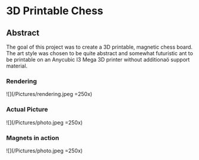 <h1>3D Printable Chess</h1>

<h2>Abstract</h2>
The goal of this project was to create a 3D printable, magnetic chess board. The art style was chosen to be quite abstract and somewhat futuristic ant to be printable on an Anycubic I3 Mega 3D printer without additionaö support material.


<h3>Rendering</h3>
![](/Pictures/rendering.jpeg =250x)

<h3>Actual Picture</h3>
![](/Pictures/photo.jpeg =250x)

<h3>Magnets in action</h3>
![](/Pictures/photo.jpeg =250x)
